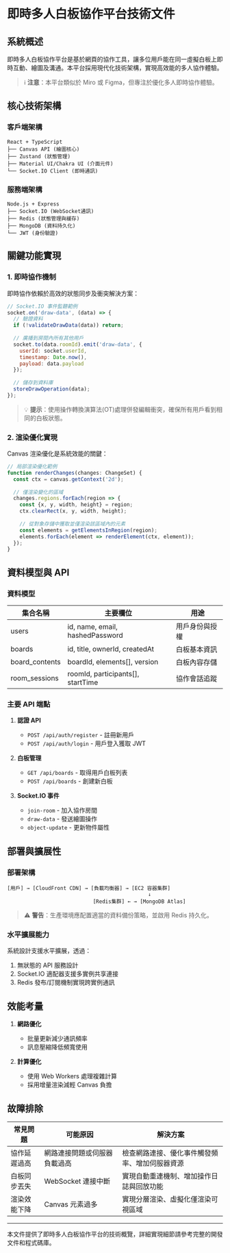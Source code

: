 # 即時多人白板協作平台技術文件

## 系統概述

即時多人白板協作平台是基於網頁的協作工具，讓多位用戶能在同一虛擬白板上即時互動、繪圖及溝通。本平台採用現代化技術架構，實現高效能的多人協作體驗。

> ℹ️ **注意**：本平台類似於 Miro 或 Figma，但專注於優化多人即時協作體驗。

## 核心技術架構

### 客戶端架構

```
React + TypeScript
├── Canvas API (繪圖核心)
├── Zustand (狀態管理)
├── Material UI/Chakra UI (介面元件)
└── Socket.IO Client (即時通訊)
```

### 服務端架構

```
Node.js + Express
├── Socket.IO (WebSocket通訊)
├── Redis (狀態管理與緩存)
├── MongoDB (資料持久化)
└── JWT (身份驗證)
```

## 關鍵功能實現

### 1. 即時協作機制

即時協作依賴於高效的狀態同步及衝突解決方案：

```javascript
// Socket.IO 事件監聽範例
socket.on('draw-data', (data) => {
  // 驗證資料
  if (!validateDrawData(data)) return;
  
  // 廣播到房間內所有其他用戶
  socket.to(data.roomId).emit('draw-data', {
    userId: socket.userId,
    timestamp: Date.now(),
    payload: data.payload
  });
  
  // 儲存到資料庫
  storeDrawOperation(data);
});
```

> 💡 **提示**：使用操作轉換演算法(OT)處理併發編輯衝突，確保所有用戶看到相同的白板狀態。

### 2. 渲染優化實現

Canvas 渲染優化是系統效能的關鍵：

```typescript
// 局部渲染優化範例
function renderChanges(changes: ChangeSet) {
  const ctx = canvas.getContext('2d');
  
  // 僅渲染變化的區域
  changes.regions.forEach(region => {
    const {x, y, width, height} = region;
    ctx.clearRect(x, y, width, height);
    
    // 從對象存儲中獲取並僅渲染該區域內的元素
    const elements = getElementsInRegion(region);
    elements.forEach(element => renderElement(ctx, element));
  });
}
```

## 資料模型與 API

### 資料模型

| 集合名稱 | 主要欄位 | 用途 |
|---------|---------|------|
| users | id, name, email, hashedPassword | 用戶身份與授權 |
| boards | id, title, ownerId, createdAt | 白板基本資訊 |
| board_contents | boardId, elements[], version | 白板內容存儲 |
| room_sessions | roomId, participants[], startTime | 協作會話追蹤 |

### 主要 API 端點

1. **認證 API**
   - `POST /api/auth/register` - 註冊新用戶
   - `POST /api/auth/login` - 用戶登入獲取 JWT

2. **白板管理**
   - `GET /api/boards` - 取得用戶白板列表
   - `POST /api/boards` - 創建新白板

3. **Socket.IO 事件**
   - `join-room` - 加入協作房間
   - `draw-data` - 發送繪圖操作
   - `object-update` - 更新物件屬性

## 部署與擴展性

### 部署架構

```
[用戶] → [CloudFront CDN] → [負載均衡器] → [EC2 容器集群]
                                              ↓
                            [Redis集群] ← → [MongoDB Atlas]
```

> ⚠️ **警告**：生產環境應配置適當的資料備份策略，並啟用 Redis 持久化。

### 水平擴展能力

系統設計支援水平擴展，透過：

1. 無狀態的 API 服務設計
2. Socket.IO 適配器支援多實例共享連接
3. Redis 發布/訂閱機制實現跨實例通訊

## 效能考量

1. **網路優化**
   - 批量更新減少通訊頻率
   - 訊息壓縮降低頻寬使用

2. **計算優化**
   - 使用 Web Workers 處理複雜計算
   - 採用增量渲染減輕 Canvas 負擔

## 故障排除

| 常見問題 | 可能原因 | 解決方案 |
|---------|---------|---------|
| 協作延遲過高 | 網路連接問題或伺服器負載過高 | 檢查網路連接、優化事件觸發頻率、增加伺服器資源 |
| 白板同步丟失 | WebSocket 連接中斷 | 實現自動重連機制、增加操作日誌與回放功能 |
| 渲染效能下降 | Canvas 元素過多 | 實現分層渲染、虛擬化僅渲染可視區域 |

---

本文件提供了即時多人白板協作平台的技術概覽，詳細實現細節請參考完整的開發文件和程式碼庫。